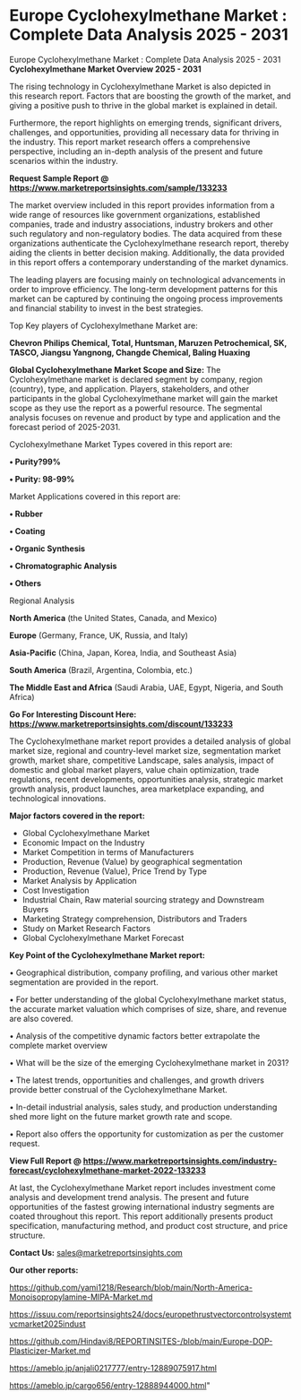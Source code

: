 # Europe Cyclohexylmethane Market : Complete Data Analysis 2025 - 2031
Europe Cyclohexylmethane Market : Complete Data Analysis 2025 - 2031
<Strong> Cyclohexylmethane Market Overview 2025 - 2031</strong>

The rising technology in Cyclohexylmethane Market is also depicted in this research report. Factors that are boosting the growth of the market, and giving a positive push to thrive in the global market is explained in detail.

Furthermore, the report highlights on emerging trends, significant drivers, challenges, and opportunities, providing all necessary data for thriving in the industry. This report market research offers a comprehensive perspective, including an in-depth analysis of the present and future scenarios within the industry.

<strong>Request Sample Report @ <a href=https://www.marketreportsinsights.com/sample/133233>https://www.marketreportsinsights.com/sample/133233</a></strong>

The market overview included in this report provides information from a wide range of resources like government organizations, established companies, trade and industry associations, industry brokers and other such regulatory and non-regulatory bodies. The data acquired from these organizations authenticate the Cyclohexylmethane research report, thereby aiding the clients in better decision making. Additionally, the data provided in this report offers a contemporary understanding of the market dynamics.

The leading players are focusing mainly on technological advancements in order to improve efficiency. The long-term development patterns for this market can be captured by continuing the ongoing process improvements and financial stability to invest in the best strategies.

Top Key players of Cyclohexylmethane Market are:

<strong>Chevron Philips Chemical, Total, Huntsman, Maruzen Petrochemical, SK, TASCO, Jiangsu Yangnong, Changde Chemical, Baling Huaxing</strong>

<strong><b>Global Cyclohexylmethane Market Scope and Size:</b></strong>
The Cyclohexylmethane market is declared segment by company, region (country), type, and application. Players, stakeholders, and other participants in the global Cyclohexylmethane market will gain the market scope as they use the report as a powerful resource. The segmental analysis focuses on revenue and product by type and application and the forecast period of 2025-2031.

Cyclohexylmethane Market Types covered in this report are:

<strong>• Purity?99%

• Purity: 98-99%</strong>

Market Applications covered in this report are:

<strong>• Rubber

• Coating

• Organic Synthesis

• Chromatographic Analysis

• Others</strong> 

Regional Analysis

<strong>North America</strong> (the United States, Canada, and Mexico)

<strong>Europe</strong> (Germany, France, UK, Russia, and Italy)

<strong>Asia-Pacific</strong> (China, Japan, Korea, India, and Southeast Asia)

<strong>South America</strong> (Brazil, Argentina, Colombia, etc.)

<strong>The Middle East and Africa</strong> (Saudi Arabia, UAE, Egypt, Nigeria, and South Africa)

<strong>Go For Interesting Discount Here: <a href=https://www.marketreportsinsights.com/discount/133233>https://www.marketreportsinsights.com/discount/133233</a></strong>

The Cyclohexylmethane market report provides a detailed analysis of global market size, regional and country-level market size, segmentation market growth, market share, competitive Landscape, sales analysis, impact of domestic and global market players, value chain optimization, trade regulations, recent developments, opportunities analysis, strategic market growth analysis, product launches, area marketplace expanding, and technological innovations.

<strong><b>Major factors covered in the report:</b></strong>
<ul>
  <li>Global Cyclohexylmethane Market </li>
  <li>Economic Impact on the Industry</li>
  <li>Market Competition in terms of Manufacturers</li>
  <li>Production, Revenue (Value) by geographical segmentation</li>
  <li>Production, Revenue (Value), Price Trend by Type</li>
  <li>Market Analysis by Application</li>
  <li>Cost Investigation</li>
  <li>Industrial Chain, Raw material sourcing strategy and Downstream Buyers</li>
  <li>Marketing Strategy comprehension, Distributors and Traders</li>
  <li>Study on Market Research Factors</li>
  <li>Global Cyclohexylmethane Market Forecast</li>
</ul>

<strong><b>Key Point of the Cyclohexylmethane Market report:</b></strong>

• Geographical distribution, company profiling, and various other market segmentation are provided in the report.

• For better understanding of the global Cyclohexylmethane market status, the accurate market valuation which comprises of size, share, and revenue are also covered.

• Analysis of the competitive dynamic factors better extrapolate the complete market overview

• What will be the size of the emerging Cyclohexylmethane market in 2031?

• The latest trends, opportunities and challenges, and growth drivers provide better construal of the Cyclohexylmethane Market.

• In-detail industrial analysis, sales study, and production understanding shed more light on the future market growth rate and scope.

• Report also offers the opportunity for customization as per the customer request.

<strong><b>View Full Report @ <a href=https://www.marketreportsinsights.com/industry-forecast/cyclohexylmethane-market-2022-133233>https://www.marketreportsinsights.com/industry-forecast/cyclohexylmethane-market-2022-133233</a></b></strong>


At last, the Cyclohexylmethane Market report includes investment come analysis and development trend analysis. The present and future opportunities of the fastest growing international industry segments are coated throughout this report. This report additionally presents product specification, manufacturing method, and product cost structure, and price structure.

<strong>Contact Us:</strong>
sales@marketreportsinsights.com

<strong>Our other reports:</strong>

<a href=https://github.com/yami1218/Research/blob/main/North-America-Monoisopropylamine-MIPA-Market.md>https://github.com/yami1218/Research/blob/main/North-America-Monoisopropylamine-MIPA-Market.md</a>

<a href=https://issuu.com/reportsinsights24/docs/europethrustvectorcontrolsystemtvcmarket2025indust>https://issuu.com/reportsinsights24/docs/europethrustvectorcontrolsystemtvcmarket2025indust</a>

<a href=https://github.com/Hindavi8/REPORTINSITES-/blob/main/Europe-DOP-Plasticizer-Market.md>https://github.com/Hindavi8/REPORTINSITES-/blob/main/Europe-DOP-Plasticizer-Market.md</a>

<a href=https://ameblo.jp/anjali0217777/entry-12889075917.html>https://ameblo.jp/anjali0217777/entry-12889075917.html</a>

<a href=https://ameblo.jp/cargo656/entry-12888944000.html>https://ameblo.jp/cargo656/entry-12888944000.html</a>"

